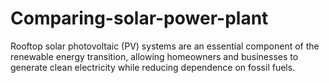 # Comparing-solar-power-plant
Rooftop solar photovoltaic (PV) systems are an essential component of the renewable energy transition, allowing homeowners and businesses to generate clean electricity while reducing dependence on fossil fuels. 
